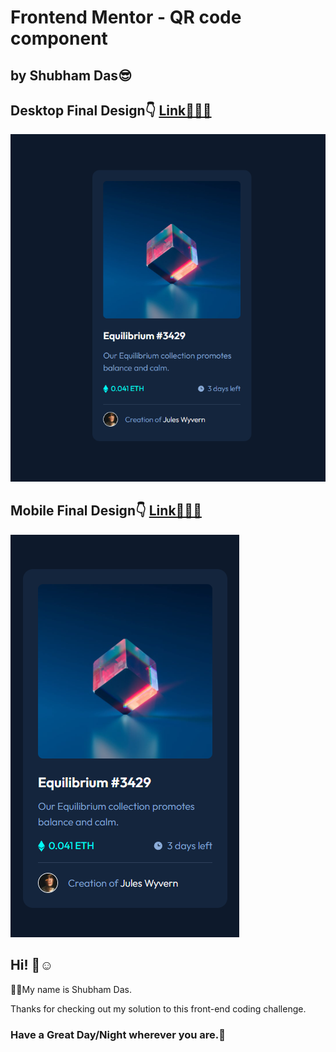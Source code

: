 # Frontend Mentor - QR code component
## by Shubham Das😎

## Desktop Final Design👇 [Link👨‍💻🔗]()
![Desktop Final Design](./design/desktop-final.png)
## Mobile Final Design👇 [Link👨‍💻🔗]()
![Desktop Final Design](./design/mobile-final.png)

## Hi! 👋☺️

🧑‍💻My name is Shubham Das.

Thanks for checking out my solution to this front-end coding challenge.

### Have a Great Day/Night wherever you are.🤗